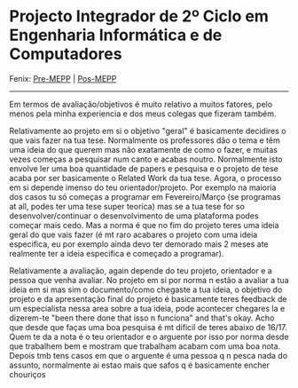 # Projecto Integrador de 2º Ciclo em Engenharia Informática e de Computadores

Fenix: [Pre-MEPP](https://fenix.tecnico.ulisboa.pt/cursos/meic-a/disciplina-curricular/283003985068038) | [Pos-MEPP](https://fenix.tecnico.ulisboa.pt/cursos/meic-a/disciplina-curricular/1971853845332829)

---
Em termos de avaliação/objetivos é muito relativo a muitos fatores, pelo menos pela minha experiencia e dos meus colegas que fizeram também.
 
Relativamente ao projeto em si o objetivo "geral" é basicamente decidires o que vais fazer na tua tese. Normalmente os professores dão o tema e têm uma ideia do que querem mas não exatamente de como o fazer, e muitas vezes começas a pesquisar num canto e acabas noutro. Normalmente isto envolve ler uma boa quantidade de papers e pesquisa e o projeto de tese acaba por ser basicamente o Related Work da tua tese. Agora, o processo em si depende imenso do teu orientador/projeto. Por exemplo na maioria dos casos tu só começas a programar em Fevereiro/Março (se programas at all, podes ter uma tese super teorica) mas se a tua tese for so desenvolver/continuar o desenvolvimento de uma plataforma podes começar mais cedo. Mas a norma é que no fim do projeto teres uma ideia geral do que vais fazer (é mt raro acabares o projeto com uma ideia especifica, eu por exemplo ainda devo ter demorado mais 2 meses ate realmente ter a ideia especifica e começado a programar). 

Relativamente a avaliação, again depende do teu projeto, orientador e a pessoa que venha avaliar. No projeto em si por norma n estão a avaliar a tua ideia em si mas sim o documento/como chegaste a tua ideia, o objetivo do projeto e da apresentação final do projeto é basicamente teres feedback de um especialista nessa area sobre a tua ideia, pode acontecer chegares la e dizerem-te "been there done that isso n funciona" and that's okay. Acho que desde que faças uma boa pesquisa é mt dificil de teres abaixo de 16/17. Quem te da a nota é o teu orientador e o arguente por isso por norma desde que trabalhem bem e mostram que trabalham acabam com uma boa nota. Depois tmb tens casos em que o arguente é uma pessoa q n pesca nada do assunto, normalmente ai estao mais que safos q é basicamente encher chouriços
